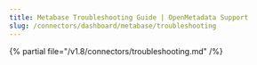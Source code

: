 ```yaml
---
title: Metabase Troubleshooting Guide | OpenMetadata Support
slug: /connectors/dashboard/metabase/troubleshooting
---
```


{% partial file="/v1.8/connectors/troubleshooting.md" /%}
